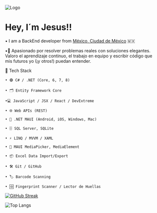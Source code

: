 ![Logo](https://github.com/user-attachments/assets/0a1238bd-11e9-48f0-8482-63470dc7befc)
# Hey, I´m Jesus!!


• I am a BackEnd developer from [México, Ciudad de México](https://www.youtube.com/watch?v=k0E5zr9HdGE&pp=ygUYdHVyaXNtbyBjaXVkYWQgZGUgbWV4aWNv) 🇲🇽

•🚀 Apasionado por resolver problemas reales con soluciones elegantes. Valoro el aprendizaje continuo, el trabajo en equipo y escribir código que mis futuros yo (¡y otros!) puedan entender.

🧰 Tech Stack

    • 🟣 C# / .NET (Core, 6, 7, 8)

    • 🗂️ Entity Framework Core

    •💻 JavaScript / JSX / React / DevExtreme

    • 🌐 Web APIs (REST)

    • 📱 .NET MAUI (Android, iOS, Windows, Mac)

    • 🗄️ SQL Server, SQLite

    • ⚡ LINQ / MVVM / XAML

    • 📸 MAUI MediaPicker, MediaElement

    • 📦 Excel Data Import/Export

    • 🛠️ Git / GitHub

    • 🏷️ Barcode Scanning

    • 🆔 Fingerprint Scanner / Lector de Huellas

[![GitHub Streak](https://github-readme-streak-stats.herokuapp.com?user=JesusTufino&theme=dracula)](https://git.io/streak-stats)

![Top Langs](https://github-readme-stats.vercel.app/api/top-langs/?username=JesusTufino&layout=compact)
